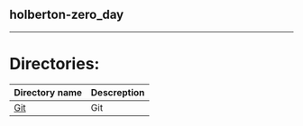 ## holberton-zero_day
-------------------------


# Directories:

| Directory name                                                          | Descreption                                         |
| ----------------------------------------------------------------------- | --------------------------------------------------- |
| [Git](./git/)                                           		  | Git                                        		|
